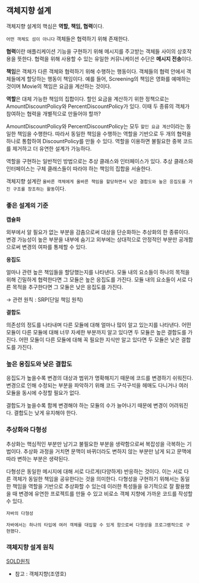 ## 객체지향 설계

객체지향 설계의 핵심은 **역할, 책임, 협력**이다.

`어떤 객체도 섬이 아니다` 객체들은 협력하기 위해 존재한다.

**협력**이란 애플리케이션 기능을 구현하기 위해 메시지를 주고받는 객체들 사이의 상호작용을 뜻한다. 협력을 위해 사용할 수 있는 유일한 커뮤니케이션 수단은 **메시지 전송**이다.

**책임**은 객체가 다른 객체와 협력하기 위해 수행하는 행동이다. 객체들의 협력 안에서 객체들에게 할당하는 행동이 책임이다. 예를 들어, Screening의 책임은 영화를 예매하는 것이며 Movie의 책임은 요금을 계산하는 것이다.

**역할**은 대체 가능한 책임의 집합이다. 할인 요금을 계산하기 위한 정책으로는 AmountDiscountPolicy와 PercentDiscountPolicy가 있다. 이때 두 종류의 객체가 참여하는 협력을 개별적으로 만들어야 할까? 

AmountDiscountPolicy와 PercentDiscountPolicy는 모두 `할인 요금 계산`이라는 동일한 책임을 수행한다. 따라서 동일한 책임을 수행하는 역할을 기반으로 두 개의 협력을 하나로 통합하여 DiscountPolicy를 만들 수 있다. 역할을 이용하면 불필요한 중복 코드를 제거하고 더 유연한 설계가 가능하다.

역할을 구현하는 일반적인 방법으로는 추상 클래스와 인터페이스가 있다. 추상 클래스와 인터페이스는 구체 클래스들이 따라야 하는 책임의 집합을 서술한다.

객체지향 설계란 `올바른 객체에게 올바른 책임을 할당하면서 낮은 결합도와 높은 응집도를 가진 구조를 창조하는 활동`이다.

### 좋은 설계의 기준

**캡슐화**

외부에서 알 필요가 없는 부분을 감춤으로써 대상을 단순화하는 추상화의 한 종류이다. 변경 가능성이 높은 부분을 내부에 숨기고 외부에는 상대적으로 안정적인 부분만 공개함으로써 변경의 여파를 통제할 수 있다.

**응집도**

얼마나 관련 높은 책임들을 할당했는지를 나타낸다. 모듈 내의 요소들이 하나의 목적을 위해 긴밀하게 협력한다면 그 모듈은 높은 응집도를 가진다. 모듈 내의 요소들이 서로 다른 목적을 추구한다면 그 모듈은 낮은 응집도를 가진다.

→ 관련 원칙 : SRP(단일 책임 원칙)

**결합도**

의존성의 정도를 나타내며 다른 모듈에 대해 얼마나 많이 알고 있는지를 나타낸다. 어떤 모듈이 다른 모듈에 대해 너무 자세한 부분까지 알고 있다면 두 모듈은 높은 결합도를 가진다. 어떤 모듈이 다른 모듈에 대해 꼭 필요한 지식만 알고 있다면 두 모듈은 낮은 결합도를 가진다.

### 높은 응집도와 낮은 결합도

응집도가 높을수록 변경의 대상과 범위가 명확해지기 때문에 코드를 변경하기 쉬워진다. 변경으로 인해 수정되는 부분을 파악하기 위해 코드 구석구석을 헤매도 다니거나 여러 모듈을 동시에 수정할 필요가 없다.

결합도가 높을수록 함께 변경해야 하는 모듈의 수가 늘어나기 때문에 변경이 어려워진다. 결합도는 낮게 유지해야 한다.

### 추상화와 다형성

추상화는 핵심적인 부분만 남기고 불필요한 부분을 생략함으로써 복잡성을 극복하는 기법이다. 추상화 과정을 거치면 문맥이 바뀌더라도 변하지 않는 부분만 남게 되고 문맥에 따라 변하는 부분은 생략된다.

다형성은 동일한 메시지에 대해 서로 다르게(다양하게) 반응하는 것이다. 이는 서로 다른 객체가 동일한 책임을 공유한다는 것을 의미한다. 다형성을 구현하기 위해서는 동일한 책임을 역할을 기반으로 추상화할 수 있는데 이러한 특성들을 유기적으로 잘 활용했을 때 변경에 유연한 프로젝트를 만들 수 있고 비로소 객체 지향에 가까운 코드를 작성할 수 있다.

```
자바의 다형성

자바에서는 하나의 타입에 여러 객체를 대입할 수 있게 함으로써 다형성을 프로그램적으로 구현했다.
```

### 객체지향 설계 원칙

[SOLD원칙](SOLID원칙.md)

* 참고 : 객체지향(조영호)